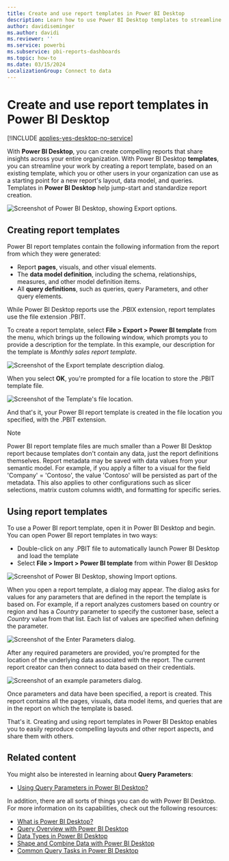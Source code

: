 ```yaml
---
title: Create and use report templates in Power BI Desktop
description: Learn how to use Power BI Desktop templates to streamline work by creating a report template for a new report's layout, data model, and queries.
author: davidiseminger
ms.author: davidi
ms.reviewer: ''
ms.service: powerbi
ms.subservice: pbi-reports-dashboards
ms.topic: how-to
ms.date: 03/15/2024
LocalizationGroup: Connect to data
---
```

# Create and use report templates in Power BI Desktop

[!INCLUDE [applies-yes-desktop-no-service](../includes/applies-yes-desktop-no-service.md)]

With **Power BI Desktop**, you can create compelling reports that share insights across your entire organization. With Power BI Desktop **templates**, you can streamline your work by creating a report template, based on an existing template, which you or other users in your organization can use as a starting point for a new report's layout, data model, and queries. Templates in **Power BI Desktop** help jump-start and standardize report creation.

![Screenshot of Power BI Desktop, showing Export options.](media/desktop-templates/desktop-templates-01.png)

## Creating report templates

Power BI report templates contain the following information from the report from which they were generated:

- Report **pages**, visuals, and other visual elements.
- The **data model definition**, including the schema, relationships, measures, and other model definition items.
- All **query definitions**, such as queries, query Parameters, and other query elements.


While Power BI Desktop reports use the .PBIX extension, report templates use the file extension .PBIT.

To create a report template, select **File > Export > Power BI template** from the menu, which brings up the following window, which prompts you to provide a description for the template. In this example, our description for the template is *Monthly sales report template*.

![Screenshot of the Export template description dialog.](media/desktop-templates/desktop-templates-02.png)

When you select **OK**, you're prompted for a file location to store the .PBIT template file.

![Screenshot of the Template's file location.](media/desktop-templates/desktop-templates-03.png)

And that's it, your Power BI report template is created in the file location you specified, with the .PBIT extension.

> [!NOTE]
> Power BI report template files are much smaller than a Power BI Desktop report because templates don't contain any data, just the report definitions themselves. Report metadata may be saved with data values from your semantic model. For example, if you apply a filter to a visual for the field 'Company' = 'Contoso', the value 'Contoso' will be persisted as part of the metadata. This also applies to other configurations such as slicer selections, matrix custom columns width, and formatting for specific series.

## Using report templates

To use a Power BI report template, open it in Power BI Desktop and begin. You can open Power BI report templates in two ways:

* Double-click on any .PBIT file to automatically launch Power BI Desktop and load the template
* Select **File > Import > Power BI template** from within Power BI Desktop

![Screenshot of Power BI Desktop, showing Import options.](media/desktop-templates/desktop-templates-04.png)

When you open a report template, a dialog may appear. The dialog asks for values for any parameters that are defined in the report the template is based on. For example, if a report analyzes customers based on country or region and has a *Country* parameter to specify the customer base, select a *Country* value from that list.  Each list of values are specified when defining the parameter.

![Screenshot of the Enter Parameters dialog.](media/desktop-templates/desktop-templates-05a.png)

After any required parameters are provided, you're prompted for the location of the underlying data associated with the report. The current report creator can then connect to data based on their credentials.

![Screenshot of an example parameters dialog.](media/desktop-templates/desktop-templates-05.png)

Once parameters and data have been specified, a report is created. This report contains all the pages, visuals, data model items, and queries that are in the report on which the template is based.

That's it. Creating and using report templates in Power BI Desktop enables you to easily reproduce compelling layouts and other report aspects, and share them with others.

## Related content

You might also be interested in learning about **Query Parameters**:

* [Using Query Parameters in Power BI Desktop?](/power-query/power-query-query-parameters)

In addition, there are all sorts of things you can do with Power BI Desktop. For more information on its capabilities, check out the following resources:

* [What is Power BI Desktop?](../fundamentals/desktop-what-is-desktop.md)
* [Query Overview with Power BI Desktop](../transform-model/desktop-query-overview.md)
* [Data Types in Power BI Desktop](../connect-data/desktop-data-types.md)
* [Shape and Combine Data with Power BI Desktop](../connect-data/desktop-shape-and-combine-data.md)
* [Common Query Tasks in Power BI Desktop](../transform-model/desktop-common-query-tasks.md)
